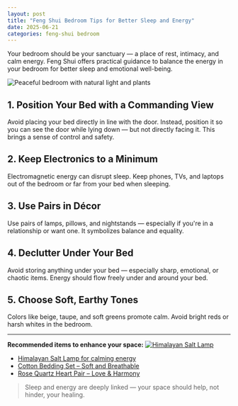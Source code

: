 ```yaml
---
layout: post
title: "Feng Shui Bedroom Tips for Better Sleep and Energy"
date: 2025-06-21
categories: feng-shui bedroom
---
```


Your bedroom should be your sanctuary — a place of rest, intimacy, and calm energy. Feng Shui offers practical guidance to balance the energy in your bedroom for better sleep and emotional well-being.

![Peaceful bedroom with natural light and plants](https://images.unsplash.com/photo-1595526114035-0d39a7a5e33b?ixlib=rb-4.0.3&auto=format&fit=crop&w=800&q=80)

## 1. Position Your Bed with a Commanding View
Avoid placing your bed directly in line with the door. Instead, position it so you can see the door while lying down — but not directly facing it. This brings a sense of control and safety.

## 2. Keep Electronics to a Minimum
Electromagnetic energy can disrupt sleep. Keep phones, TVs, and laptops out of the bedroom or far from your bed when sleeping.

## 3. Use Pairs in Décor
Use pairs of lamps, pillows, and nightstands — especially if you're in a relationship or want one. It symbolizes balance and equality.

## 4. Declutter Under Your Bed
Avoid storing anything under your bed — especially sharp, emotional, or chaotic items. Energy should flow freely under and around your bed.

## 5. Choose Soft, Earthy Tones
Colors like beige, taupe, and soft greens promote calm. Avoid bright reds or harsh whites in the bedroom.

---

**Recommended items to enhance your space:**
[![Himalayan Salt Lamp](https://m.media-amazon.com/images/I/61y6q0MFWNL._AC_SL1500_.jpg)](https://www.amazon.com/dp/B01N6YJH6X?tag=zenhomeflow-20)
- [Himalayan Salt Lamp for calming energy](https://www.amazon.com/dp/B01N6YJH6X?tag=zenhomeflow-20)
- [Cotton Bedding Set – Soft and Breathable](https://www.amazon.com/dp/B07PP3FG6W?tag=zenhomeflow-20)
- [Rose Quartz Heart Pair – Love & Harmony](https://www.amazon.com/dp/B0861GW6Y7?tag=zenhomeflow-20)

> Sleep and energy are deeply linked — your space should help, not hinder, your healing.
